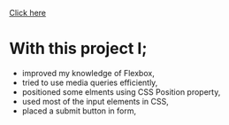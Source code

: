 [Click here](https://ozcan-cetin.github.io/Checkout-Form/)

# With this project I;
* improved my knowledge of Flexbox,
* tried to use media queries efficiently,
* positioned some elments using CSS Position property,
* used most of the input elements in CSS,
* placed a submit button in form,


